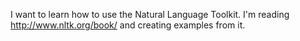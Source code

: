 I want to learn how to use the Natural Language Toolkit. I'm reading
http://www.nltk.org/book/ and creating examples from it.
